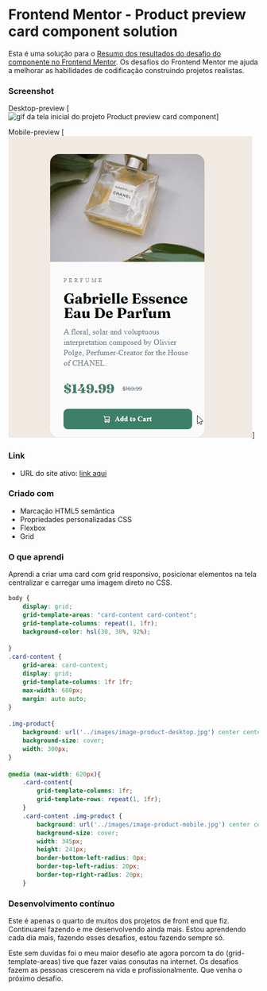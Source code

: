 # Frontend Mentor - Product preview card component solution

Esta é uma solução para o [Resumo dos resultados do desafio do componente no Frontend Mentor](https://www.frontendmentor.io/challenges/results-summary-component-CE_K6s0maV). Os desafios do Frontend Mentor me ajuda a melhorar as habilidades de codificação construindo projetos realistas.



### Screenshot
Desktop-preview
[<img src="desktop-preview.gif" alt="gif da tela inicial do projeto Product preview card component">]

Mobile-preview
[<img src="mobile-preview.gif" alt="gif da tela inicial do projeto Product preview card component">]


### Link


- URL do site ativo: [link aqui](https://andersonf-dev.github.io/product-preview-card-component/)



### Criado com

- Marcação HTML5 semântica
- Propriedades personalizadas CSS
- Flexbox
- Grid



### O que aprendi

Aprendi a criar uma card com grid responsivo, posicionar elementos na tela centralizar e carregar uma imagem direto no CSS.




```css
body {
    display: grid;
    grid-template-areas: "card-content card-content";
    grid-template-columns: repeat(1, 1fr);
    background-color: hsl(30, 38%, 92%);
    
}
.card-content {
    grid-area: card-content;
    display: grid;
    grid-template-columns: 1fr 1fr;
    max-width: 600px;
    margin: auto auto;
}

.img-product{
    background: url('../images/image-product-desktop.jpg') center center no-repeat;
    background-size: cover;
    width: 300px;
}

@media (max-width: 620px){
    .card-content{
        grid-template-columns: 1fr;
        grid-template-rows: repeat(1, 1fr);
    }
    .card-content .img-product {
        background: url('../images/image-product-mobile.jpg') center center no-repeat;
        background-size: cover;
        width: 345px;
        height: 241px;
        border-bottom-left-radius: 0px;
        border-top-left-radius: 20px;
        border-top-right-radius: 20px;
    }
```

### Desenvolvimento contínuo

Este é apenas o quarto de muitos dos projetos de front end que fiz. Continuarei fazendo e me desenvolvendo ainda mais. Estou aprendendo cada dia mais, fazendo esses desafios, estou fazendo sempre só.

Este sem duvidas foi o meu maior desefio ate agora porcom ta do (grid-template-areas) tive que fazer vaias consutas na internet. 
Os desafios fazem as pessoas crescerem na vida e profissionalmente. Que venha o próximo desafio.
